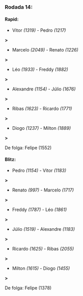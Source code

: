 ### Rodada 14:

#### Rapid:

* Vitor *(1319)*     -     Pedro *(1217)*

 **>** 
* Marcelo *(2049)*     -     Renato *(1226)*

 **>** 
* Léo *(1933)*     -     Freddy *(1882)*

 **>** 
* Alexandre *(1154)*     -     Júlio *(1676)*

 **>** 
* Ribas *(1623)*     -     Ricardo *(1771)*

 **>** 
* Diogo *(1237)*     -     Milton *(1889)*

 **>** 

De folga: Felipe (1552)

#### Blitz:

* Pedro *(1154)*     -     Vitor *(1183)*

 **>** 
* Renato *(997)*     -     Marcelo *(1717)*

 **>** 
* Freddy *(1787)*     -     Léo *(1861)*

 **>** 
* Júlio *(1519)*     -     Alexandre *(1183)*

 **>** 
* Ricardo *(1625)*     -     Ribas *(2055)*

 **>** 
* Milton *(1615)*     -     Diogo *(1455)*

 **>** 

De folga: Felipe (1378)

